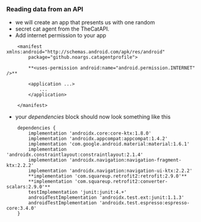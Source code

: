 ### Reading data from an API   
    
     
- we will create an app that presents us with one random
- secret cat agent from the TheCatAPI.     
- Add internet permission to your app 
```
    <manifest xmlns:android="http://schemas.android.com/apk/res/android"
        package="github.noargs.catagentprofile">
        
        **<uses-permission android:name="android.permission.INTERNET" />**
        
        <application ...>
            ...
        </application>    
        
    </manifest>
```
- your *dependencies* block should now look something like this
```
    dependencies {
        implementation 'androidx.core:core-ktx:1.8.0'
        implementation 'androidx.appcompat:appcompat:1.4.2'
        implementation 'com.google.android.material:material:1.6.1'
        implementation 'androidx.constraintlayout:constraintlayout:2.1.4'
        implementation 'androidx.navigation:navigation-fragment-ktx:2.2.2'
        implementation 'androidx.navigation:navigation-ui-ktx:2.2.2' 
        **implementation 'com.squareup.retrofit2:retrofit:2.9.0'** 
        **implementation 'com.squareup.retrofit2:converter-scalars:2.9.0'** 
        testImplementation 'junit:junit:4.+'
        androidTestImplementation 'androidx.test.ext:junit:1.1.3'
        androidTestImplementation 'androidx.test.espresso:espresso-core:3.4.0'
    }
```
